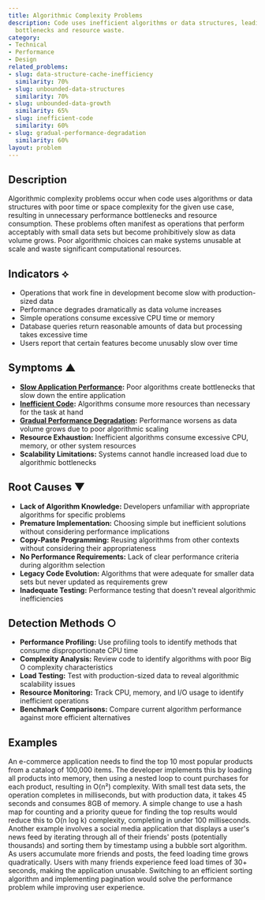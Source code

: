 ```yaml
---
title: Algorithmic Complexity Problems
description: Code uses inefficient algorithms or data structures, leading to performance
  bottlenecks and resource waste.
category:
- Technical
- Performance
- Design
related_problems:
- slug: data-structure-cache-inefficiency
  similarity: 70%
- slug: unbounded-data-structures
  similarity: 70%
- slug: unbounded-data-growth
  similarity: 65%
- slug: inefficient-code
  similarity: 60%
- slug: gradual-performance-degradation
  similarity: 60%
layout: problem
---
```


## Description

Algorithmic complexity problems occur when code uses algorithms or data structures with poor time or space complexity for the given use case, resulting in unnecessary performance bottlenecks and resource consumption. These problems often manifest as operations that perform acceptably with small data sets but become prohibitively slow as data volume grows. Poor algorithmic choices can make systems unusable at scale and waste significant computational resources.

## Indicators ⟡
- Operations that work fine in development become slow with production-sized data
- Performance degrades dramatically as data volume increases
- Simple operations consume excessive CPU time or memory
- Database queries return reasonable amounts of data but processing takes excessive time
- Users report that certain features become unusably slow over time

## Symptoms ▲
- **[Slow Application Performance](slow-application-performance.md):** Poor algorithms create bottlenecks that slow down the entire application
- **[Inefficient Code](inefficient-code.md):** Algorithms consume more resources than necessary for the task at hand
- **[Gradual Performance Degradation](gradual-performance-degradation.md):** Performance worsens as data volume grows due to poor algorithmic scaling
- **Resource Exhaustion:** Inefficient algorithms consume excessive CPU, memory, or other system resources
- **Scalability Limitations:** Systems cannot handle increased load due to algorithmic bottlenecks

## Root Causes ▼
- **Lack of Algorithm Knowledge:** Developers unfamiliar with appropriate algorithms for specific problems
- **Premature Implementation:** Choosing simple but inefficient solutions without considering performance implications
- **Copy-Paste Programming:** Reusing algorithms from other contexts without considering their appropriateness
- **No Performance Requirements:** Lack of clear performance criteria during algorithm selection
- **Legacy Code Evolution:** Algorithms that were adequate for smaller data sets but never updated as requirements grew
- **Inadequate Testing:** Performance testing that doesn't reveal algorithmic inefficiencies

## Detection Methods ○
- **Performance Profiling:** Use profiling tools to identify methods that consume disproportionate CPU time
- **Complexity Analysis:** Review code to identify algorithms with poor Big O complexity characteristics
- **Load Testing:** Test with production-sized data to reveal algorithmic scalability issues
- **Resource Monitoring:** Track CPU, memory, and I/O usage to identify inefficient operations
- **Benchmark Comparisons:** Compare current algorithm performance against more efficient alternatives

## Examples

An e-commerce application needs to find the top 10 most popular products from a catalog of 100,000 items. The developer implements this by loading all products into memory, then using a nested loop to count purchases for each product, resulting in O(n²) complexity. With small test data sets, the operation completes in milliseconds, but with production data, it takes 45 seconds and consumes 8GB of memory. A simple change to use a hash map for counting and a priority queue for finding the top results would reduce this to O(n log k) complexity, completing in under 100 milliseconds. Another example involves a social media application that displays a user's news feed by iterating through all of their friends' posts (potentially thousands) and sorting them by timestamp using a bubble sort algorithm. As users accumulate more friends and posts, the feed loading time grows quadratically. Users with many friends experience feed load times of 30+ seconds, making the application unusable. Switching to an efficient sorting algorithm and implementing pagination would solve the performance problem while improving user experience.